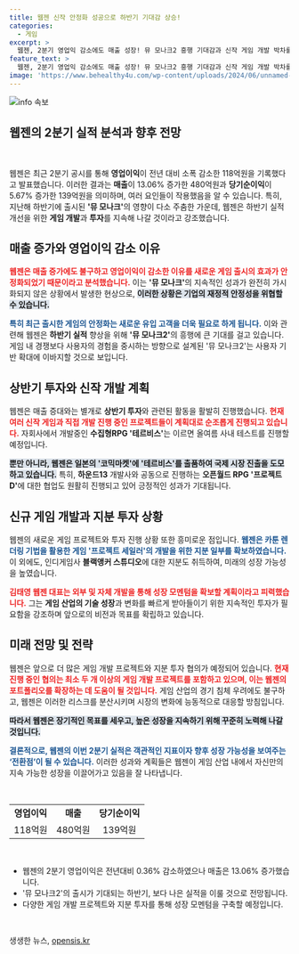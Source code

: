 ```yaml
---
title: 웹젠 신작 안정화 성공으로 하반기 기대감 상승!
categories:
  - 게임
excerpt: >
  웹젠, 2분기 영업익 감소에도 매출 성장! 뮤 모나크2 흥행 기대감과 신작 게임 개발 박차를 가하며 글로벌 시장 진출 꾀한다. 투자 지속 강조, 게임업계의 주목을 받고 있다!
feature_text: >
  웹젠, 2분기 영업익 감소에도 매출 성장! 뮤 모나크2 흥행 기대감과 신작 게임 개발 박차를 가하며 글로벌 시장 진출 꾀한다. 투자 지속 강조, 게임업계의 주목을 받고 있다!
image: 'https://www.behealthy4u.com/wp-content/uploads/2024/06/unnamed-file.png'
---
```


<p><img src="https://www.behealthy4u.com/wp-content/uploads/2024/06/unnamed-file.png" alt="info 속보" /></p>

<h2 data-ke-size="size26">웹젠의 2분기 실적 분석과 향후 전망</h2>

<p data-ke-size="size16">&nbsp;</p>

<p>웹젠은 최근 2분기 공시를 통해 <strong>영업이익</strong>이 전년 대비 소폭 감소한 118억원을 기록했다고 발표했습니다. 이러한 결과는 <strong>매출</strong>이 13.06% 증가한 480억원과 <strong>당기순이익</strong>이 5.67% 증가한 139억원을 의미하며, 여러 요인들이 작용했음을 알 수 있습니다. 특히, 지난해 하반기에 출시된 <strong>'뮤 모나크'</strong>의 영향이 다소 주춤한 가운데, 웹젠은 하반기 실적 개선을 위한 <strong>게임 개발</strong>과 <strong>투자</strong>를 지속해 나갈 것이라고 강조했습니다.</p>

<h2 data-ke-size="size26">매출 증가와 영업이익 감소 이유</h2>

<p><b><span style="color: #ee2323;">웹젠은 매출 증가에도 불구하고 영업이익이 감소한 이유를 새로운 게임 출시의 효과가 안정화되었기 때문이라고 분석했습니다.</span></b> 이는 <strong>'뮤 모나크'</strong>의 지속적인 성과가 완전히 가시화되지 않은 상황에서 발생한 현상으로, <b><span style="background-color: #21538527;">이러한 상황은 기업의 재정적 안정성을 위협할 수 있습니다.</span></b></p>

<p><b><span style="color: #1a5490;">특히 최근 출시한 게임의 안정화는 새로운 유입 고객을 더욱 필요로 하게 됩니다.</span></b> 이와 관련해 웹젠은 <strong>하반기 실적</strong> 향상을 위해 <strong>'뮤 모나크2'</strong>의 흥행에 큰 기대를 걸고 있습니다. 게임 내 경쟁보다 사용자의 경험을 중시하는 방향으로 설계된 '뮤 모나크2'는 사용자 기반 확대에 이바지할 것으로 보입니다.</p>

<h2 data-ke-size="size26">상반기 투자와 신작 개발 계획</h2>

<p>웹젠은 매출 증대와는 별개로 <strong>상반기 투자</strong>와 관련된 활동을 활발히 진행했습니다. <b><span style="color: #ee2323;">현재 여러 신작 게임과 직접 개발 진행 중인 프로젝트들이 계획대로 순조롭게 진행되고 있습니다.</span></b> 자회사에서 개발중인 <strong>수집형RPG '테르비스'</strong>는 이르면 올여름 사내 테스트를 진행할 예정입니다.</p>

<p><b><span style="background-color: #21538527;">뿐만 아니라, 웹젠은 일본의 '코믹마켓'에 '테르비스'를 출품하여 국제 시장 진출을 도모하고 있습니다.</span></b> 특히, <strong>하운드13</strong> 개발사와 공동으로 진행하는 <strong>오픈월드 RPG '프로젝트D'</strong>에 대한 협업도 원활히 진행되고 있어 긍정적인 성과가 기대됩니다.</p>

<h2 data-ke-size="size26">신규 게임 개발과 지분 투자 상황</h2>

<p>웹젠의 새로운 게임 프로젝트와 투자 진행 상황 또한 흥미로운 점입니다. <b><span style="color: #1a5490;">웹젠은 카툰 렌더링 기법을 활용한 게임 '프로젝트 세일러'의 개발을 위한 지분 일부를 확보하였습니다.</span></b> 이 외에도, 인디게임사 <strong>블랙앵커 스튜디오</strong>에 대한 지분도 취득하여, 미래의 성장 가능성을 높였습니다.</p>

<p><b><span style="color: #ee2323;">김태영 웹젠 대표는 외부 및 자체 개발을 통해 성장 모멘텀을 확보할 계획이라고 피력했습니다.</span></b> 그는 <strong>게임 산업의 기술 성장</strong>과 변화를 빠르게 받아들이기 위한 지속적인 투자가 필요함을 강조하며 앞으로의 비전과 목표를 확립하고 있습니다.</p>

<h2 data-ke-size="size26">미래 전망 및 전략</h2>

<p>웹젠은 앞으로 더 많은 게임 개발 프로젝트와 지분 투자 협의가 예정되어 있습니다. <b><span style="color: #ee2323;">현재 진행 중인 협의는 최소 두 개 이상의 게임 개발 프로젝트를 포함하고 있으며, 이는 웹젠의 포트폴리오를 확장하는 데 도움이 될 것입니다.</span></b> 게임 산업의 경기 침체 우려에도 불구하고, 웹젠은 이러한 리스크를 분산시키며 시장의 변화에 능동적으로 대응할 방침입니다.</p>

<p><b><span style="background-color: #21538527;">따라서 웹젠은 장기적인 목표를 세우고, 높은 성장을 지속하기 위해 꾸준히 노력해 나갈 것입니다.</span></b></p>

<p><b><span style="color: #1a5490;">결론적으로, 웹젠의 이번 2분기 실적은 객관적인 지표이자 향후 성장 가능성을 보여주는 ‘전환점’이 될 수 있습니다.</span></b> 이러한 성과와 계획들은 웹젠이 게임 산업 내에서 자신만의 지속 가능한 성장을 이끌어가고 있음을 잘 나타냅니다.</p>

<p data-ke-size="size16">&nbsp;</p>

<table style="width: 100%;">
    <tr>
        <td style="text-align: center; height: 17px;"><b>영업이익</b></td>
        <td style="text-align: center; height: 17px;"><b>매출</b></td>
        <td style="text-align: center; height: 17px;"><b>당기순이익</b></td>
    </tr>
    <tr>
        <td style="text-align: center; height: 17px;">118억원</td>
        <td style="text-align: center; height: 17px;">480억원</td>
        <td style="text-align: center; height: 17px;">139억원</td>
    </tr>
</table>

<p data-ke-size="size16">&nbsp;</p>

<ul>
    <li>웹젠의 2분기 영업이익은 전년대비 0.36% 감소하였으나 매출은 13.06% 증가했습니다.</li>
    <li>'뮤 모나크2'의 출시가 기대되는 하반기, 보다 나은 실적을 이룰 것으로 전망됩니다.</li>
    <li>다양한 게임 개발 프로젝트와 지분 투자를 통해 성장 모멘텀을 구축할 예정입니다.</li>
</ul>

<p data-ke-size="size16">&nbsp;</p>
생생한 뉴스, <a href="https://opensis.kr" rel="dofollow">opensis.kr</a>


